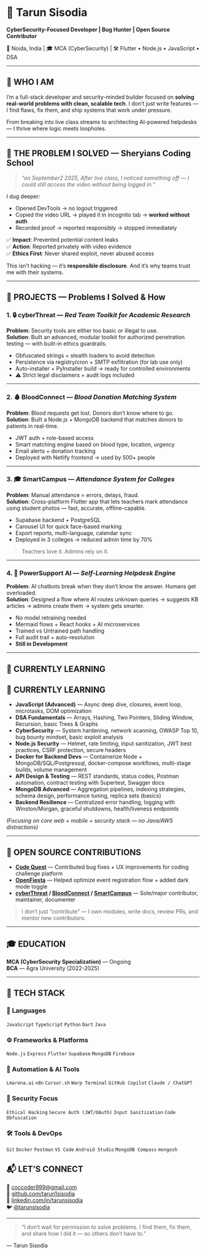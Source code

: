 # 👋 Tarun Sisodia  
**CyberSecurity-Focused Developer | Bug Hunter | Open Source Contributor**

📍 Noida, India | 🎓 MCA (CyberSecurity) | 🛠️ Flutter • Node.js • JavaScript • DSA

---

## 💼 WHO I AM

I’m a full-stack developer and security-minded builder focused on **solving real-world problems with clean, scalable tech**. I don’t just write features — I find flaws, fix them, and ship systems that work under pressure.

From breaking into live class streams to architecting AI-powered helpdesks — I thrive where logic meets loopholes.

---

## 🚨 THE PROBLEM I SOLVED — Sheryians Coding School

> *“on September2 2025, After live class, I noticed something off — I could still access the video without being logged in.”*

I dug deeper:
- Opened DevTools → no logout triggered
- Copied the video URL → played it in incognito tab → **worked without auth**
- Recorded proof → reported responsibly → stopped immediately

✅ **Impact**: Prevented potential content leaks  
✅ **Action**: Reported privately with video evidence  
✅ **Ethics First**: Never shared exploit, never abused access

This isn’t hacking — it’s **responsible disclosure**. And it’s why teams trust me with their systems.

---

## 🧩 PROJECTS — Problems I Solved & How

### 1. 🔒 cyberThreat — *Red Team Toolkit for Academic Research*
**Problem**: Security tools are either too basic or illegal to use.  
**Solution**: Built an advanced, modular toolkit for authorized penetration testing — with built-in ethics guardrails.
- Obfuscated strings + stealth loaders to avoid detection
- Persistence via registry/cron + SMTP exfiltration (for lab use only)
- Auto-installer + PyInstaller build → ready for controlled environments
- ⚠️ Strict legal disclaimers + audit logs included
  
---

### 2. 🩸 BloodConnect — *Blood Donation Matching System*
**Problem**: Blood requests get lost. Donors don’t know where to go.  
**Solution**: Built a Node.js + MongoDB backend that matches donors to patients in real-time.
- JWT auth + role-based access
- Smart matching engine based on blood type, location, urgency
- Email alerts + donation tracking
- Deployed with Netlify frontend → used by 500+ people

---

### 3. 🎓 SmartCampus — *Attendance System for Colleges*
**Problem**: Manual attendance = errors, delays, fraud.  
**Solution**: Cross-platform Flutter app that lets teachers mark attendance using student photos — fast, accurate, offline-capable.
- Supabase backend + PostgreSQL
- Carousel UI for quick face-based marking
- Export reports, multi-language, calendar sync
- Deployed in 3 colleges → reduced admin time by 70%

> Teachers love it. Admins rely on it.

---

### 4. 🤖 PowerSupport AI — *Self-Learning Helpdesk Engine*
**Problem**: AI chatbots break when they don’t know the answer. Humans get overloaded.  
**Solution**: Designed a flow where AI routes unknown queries → suggests KB articles → admins create them → system gets smarter.
- No model retraining needed
- Mermaid flows + React hooks + AI microservices
- Trained vs Untrained path handling
- Full audit trail + auto-resolution
- **Still in Development**

---

## 🌱 CURRENTLY LEARNING
## 🌱 CURRENTLY LEARNING

- **JavaScript (Advanced)** — Async deep dive, closures, event loop, microtasks, DOM optimization
- **DSA Fundamentals** — Arrays, Hashing, Two Pointers, Sliding Window, Recursion, basic Trees & Graphs
- **CyberSecurity** — System hardening, network scanning, OWASP Top 10, bug bounty mindset, basic exploit analysis
- **Node.js Security** — Helmet, rate limiting, input sanitization, JWT best practices, CSRF protection, secure headers
- **Docker for Backend Devs** — Containerize Node + MongoDB/SQL/Postgressql, docker-compose workflows, multi-stage builds, volume management
- **API Design & Testing** — REST standards, status codes, Postman automation, contract testing with Supertest, Swagger docs
- **MongoDB Advanced** — Aggregation pipelines, indexing strategies, schema design, performance tuning, replica sets (basics)
- **Backend Resilience** — Centralized error handling, logging with Winston/Morgan, graceful shutdowns, health/liveness endpoints
  
*(Focusing on core web + mobile + security stack — no Java/AWS distractions)*

---

## 🤝 OPEN SOURCE CONTRIBUTIONS

- **[Code Quest](https://github.com/crisecheverria/codequest-platform)** — Contributed bug fixes + UX improvements for coding challenge platform
- **[OpenFiesta](https://github.com/NiladriHazra/Open-Fiesta)** — Helped optimize event registration flow + added dark mode toggle
- **[cyberThreat](https://github.com/tarun1sisodia/cyberthreat) / [BloodConnect](https://github.com/tarun1sisodia/bloodconnectbackend) / [SmartCampus](https://www.canva.com/design/DAGojAnLx0M/dpjM3UDwcl3N6ZpdzAaeYg/view?utm_content=DAGojAnLx0M&utm_campaign=designshare&utm_medium=link2&utm_source=uniquelinks&utlId=h3436bd7f63)** — Sole/major contributor, maintainer, documenter

> I don’t just “contribute” — I own modules, write docs, review PRs, and mentor new contributors.

---

## 🎓 EDUCATION

**MCA (CyberSecurity Specialization)** — Ongoing  
**BCA** — Agra University (2022-2025)

---

## 💼 TECH STACK

### 🧠 Languages
`JavaScript` `TypeScript` `Python` `Dart` `Java`

### ⚙️ Frameworks & Platforms
`Node.js` `Express` `Flutter` `Supabase` `MongoDB` `Firebase`

### 🤖 Automation & AI Tools
`Lmarena.ai` `n8n` `Cursor.sh` `Warp Terminal` `GitHub Copilot` `Claude / ChatGPT`

### 🔐 Security Focus
`Ethical Hacking` `Secure Auth (JWT/OAuth)` `Input Sanitization` `Code Obfuscation`

### 🛠️ Tools & DevOps
`Git` `Docker` `Postman` `VS Code` `Android Studio` `MongoDB Compass` `mongosh`

## 📬 LET’S CONNECT

📧 [coccoder999@gmail.com](mailto:coccoder999@gmail.com)  
🐙 [github.com/tarun1sisodia](https://github.com/tarun1sisodia)  
💼 [linkedin.com/in/tarunsisodia](https://linkedin.com/in/tarunsisodia)  
🐦 [@tarunsisodia](https://x.com/tarunsisodia)

---

> “I don’t wait for permission to solve problems. I find them, fix them, and share how I did it — so others don’t have to.”

— Tarun Sisodia
